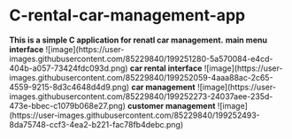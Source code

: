 <h1>C-rental-car-management-app</h1>
<b>This is a simple C application for renatl car management.</b>
<b>main menu interface</b>  
![image](https://user-images.githubusercontent.com/85229840/199251280-5a570084-e4cd-404b-a057-73424fdc093d.png)  
<b>car rental interface</b>  
![image](https://user-images.githubusercontent.com/85229840/199252059-4aaa88ac-2c65-4559-9215-8d3c4648d4d9.png)  
<b>car management</b>  
![image](https://user-images.githubusercontent.com/85229840/199252273-24037aee-235d-473e-bbec-c1079b068e27.png)  
<b>customer management</b>  
![image](https://user-images.githubusercontent.com/85229840/199252493-8da75748-ccf3-4ea2-b221-fac78fb4debc.png)  

